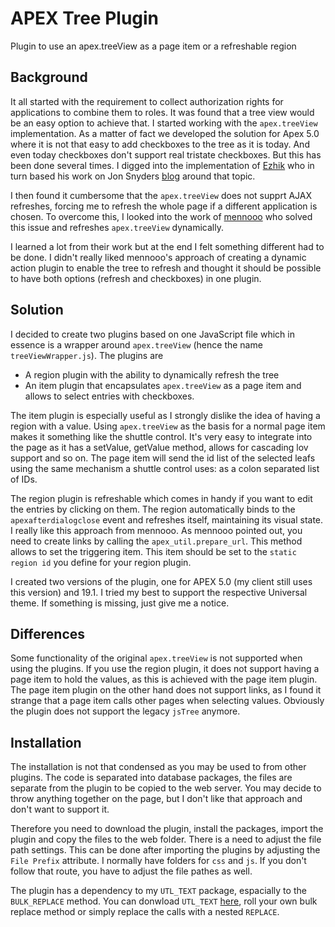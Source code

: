 # APEX Tree Plugin
 Plugin to use an apex.treeView as a page item or a refreshable region

## Background

It all started with the requirement to collect authorization rights for applications to combine them to roles. It was found that a tree view would be an easy option to achieve that. I started working with the `apex.treeView` implementation. As a matter of fact we developed the solution for Apex 5.0 where it is not that easy to add checkboxes to the tree as it is today. And even today checkboxes don't support real tristate checkboxes. But this has been done several times. I digged into the implementation of [Ezhik](https://ezhikorn.wordpress.com/2017/10/18/apex-5-treeview-true-checkbox/) who in turn based his work on Jon Snyders [blog](http://hardlikesoftware.com/weblog/2017/04/12/add-checkbox-selection-to-apex-tree-region/) around that topic.

I then found it cumbersome that the `apex.treeView` does not supprt AJAX refreshes, forcing me to refresh the whole page if a different application is chosen. To overcome this, I looked into the work of [mennooo](https://github.com/mennooo/orclapex-treeview-refresh) who solved this issue and refreshes `apex.treeView` dynamically.

I learned a lot from their work but at the end I felt something different had to be done. I didn't really liked mennooo's approach of creating a dynamic action plugin to enable the tree to refresh and thought it should be possible to have both options (refresh and checkboxes) in one plugin.

## Solution
I decided to create two plugins based on one JavaScript file which in essence is a wrapper around `apex.treeView` (hence the name `treeViewWrapper.js`). The plugins are

* A region plugin with the ability to dynamically refresh the tree
* An item plugin that encapsulates `apex.treeView` as a page item and allows to select entries with checkboxes.

The item plugin is especially useful as I strongly dislike the idea of having a region with a value. Using `apex.treeView` as the basis for a normal page item makes it something like the shuttle control. It's very easy to integrate into the page as it has a setValue, getValue method, allows for cascading lov support and so on. The page item will send the id list of the selected leafs using the same mechanism a shuttle control uses: as a colon separated list of IDs.

The region plugin is refreshable which comes in handy if you want to edit the entries by clicking on them. The region automatically binds to the `apexafterdialogclose` event and refreshes itself, maintaining its visual state. I really like this approach from mennooo. As mennooo pointed out, you need to create links by calling the `apex_util.prepare_url`. This method allows to set the triggering item. This item should be set to the `static region id` you define for your region plugin.

I created two versions of the plugin, one for APEX 5.0 (my client still uses this version) and 19.1. I tried my best to support the respective Universal theme. If something is missing, just give me a notice.

## Differences

Some functionality of the original `apex.treeView` is not supported when using the plugins. If you use the region plugin, it does not support having a page item to hold the values, as this is achieved with the page item plugin. The page item plugin on the other hand does not support links, as I found it strange that a page item calls other pages when selecting values. Obviously the plugin does not support the legacy `jsTree` anymore.

## Installation
The installation is not that condensed as you may be used to from other plugins. The code is separated into database packages, the files are separate from the plugin to be copied to the web server. You may decide to throw anything together on the page, but I don't like that approach and don't want to support it.

Therefore you need to download the plugin, install the packages, import the plugin and copy the files to the web folder. There is a need to adjust the file path settings. This can be done after importing the plugins by adjusting the `File Prefix` attribute. I normally have folders for `css` and `js`. If you don't follow that route, you have to adjust the file pathes as well.

The plugin has a dependency to my `UTL_TEXT` package, espacially to the `BULK_REPLACE` method. You can donwload `UTL_TEXT` [here](https://github.com/j-sieben/UTL_TEXT), roll your own bulk replace method or simply replace the calls with a nested `REPLACE`.
